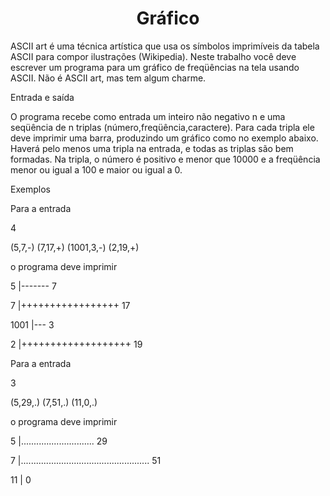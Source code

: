 <h1 align="center">Gráfico</h1>

ASCII art é uma técnica artística que usa os símbolos imprimíveis da tabela ASCII para compor ilustrações (Wikipedia).
Neste trabalho você deve escrever um programa para um gráfico de freqüências na tela usando ASCII. Não é ASCII art, mas tem algum charme.

Entrada e saída

O programa recebe como entrada um inteiro não negativo n e uma seqüência de n triplas (número,freqüência,caractere). Para cada tripla ele deve imprimir uma barra, produzindo um gráfico como no exemplo abaixo.
Haverá pelo menos uma tripla na entrada, e todas as triplas são bem formadas. Na tripla, o número é positivo e menor que 10000 e a freqüência menor ou igual a 100 e maior ou igual a 0.

Exemplos

Para a entrada

4

(5,7,-) (7,17,+) (1001,3,-) (2,19,+)

o programa deve imprimir

   5 |------- 7
   
   7 |+++++++++++++++++ 17
   
1001 |--- 3

   2 |+++++++++++++++++++ 19
   
Para a entrada

3

(5,29,.) (7,51,.) (11,0,.)

o programa deve imprimir

   5 |............................. 29
   
   7 |................................................... 51
   
  11 | 0
